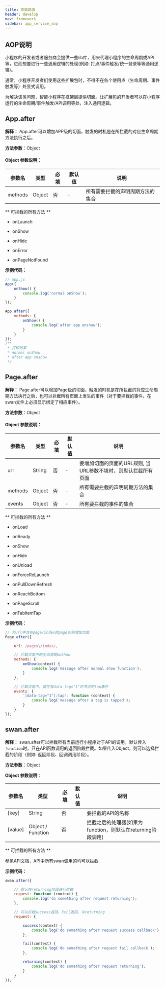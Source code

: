 ```yaml
---
title: 页面路由
header: develop
nav: framework
sidebar: app_service_aop
---
```


## AOP说明

小程序的开发者或者服务商会提供一些lib库，用来代理小程序的生命周期或API等，进而想要进行一些通用逻辑的处理(例如: 打点/事件触发/统一登录等等通用逻辑)。

通常，小程序开发者们使用这些扩展包时，不得不在各个使用点（生命周期、事件触发等）处显式调用。

为解决该类问题，智能小程序在框架层提供切面。让扩展包的开发者可以在小程序运行的生命周期/事件触发/API调用等处，注入通用逻辑。

## App.after

**解释：** App.after可以增加APP级的切面，触发的时机是在所拦截的对应生命周期方法执行之后。

**方法参数**：Object

#### **Object 参数说明**：

|参数名 |类型  |必填 | 默认值 |说明|
|---- | ---- | ---- | ----|----|
|methods | Object | 否 |-| 所有需要拦截的声明周期方法的集合 |

** 可拦截的所有方法 **

* onLaunch

* onShow

* onHide

* onError

* onPageNotFound

**示例代码：**

```js
// app.js
App({
    onShow() {
        console.log('normal onShow');
    }
});

App.after({
    methods: {
        onShow() {
            console.log('after app onshow');
        }
    }
});
/**
 * 打印结果
 * normal onShow
 * after app onshow
 */
```

## Page.after

**解释：** Page.after可以增加Page级的切面，触发的时机是在所拦截的对应生命周期方法执行之后，也可以拦截所有页面上发生的事件（对于要拦截的事件，在swan文件上必须显示绑定了相应事件）。

**方法参数**：Object

#### **Object 参数说明**：

|参数名 |类型  |必填 | 默认值 |说明|
|---- | ---- | ---- | ----|----|
|url |String | 否 |-| 要增加切面的页面的URL规则, 当URL参数不填时，则默认拦截所有页面 |
|methods | Object | 否 |-| 所有需要拦截的声明周期方法的集合 |
|events | Object | 否 |-| 所有要拦截的事件的集合 |

** 可拦截的所有方法 **

* onLoad

* onReady

* onShow

* onHide

* onUnload

* onForceReLaunch

* onPullDownRefresh

* onReachBottom

* onPageScroll

* onTabItemTap

**示例代码：**

```js
// 为url中含有page/index的page实例增加切面
Page.after({

    url: /pages\/index/,

    // 拦截页面中的生命周期onShow
    methods: {
        onShow(context) {
            console.log('message after normal show function');
        }
    },

    // 拦截页面中，属性有data-tag="1"的节点的tap事件
    events: {
        '[data-tag="1"]:tap': function (context) {
            console.log('message after a tag is tapped');
        }
    }
});
```

## swan.after

**解释：** swan.after可以拦截所有当前运行小程序对于API的调用，默认传入`function`时，只在API函数调用的返回阶段拦截。如果传入Object，则可以选择拦截的阶段（例如: 返回阶段、回调调用阶段）。

**方法参数**：Object

 **Object 参数说明**：

|参数名 |类型  |必填 | 默认值 |说明|
|---- | ---- | ---- | ----|----|
|[key] | String |否 ||要拦截的API的名称 |
|[value] | Object / Function |否 ||拦截之后的处理器(如果为function，则默认在returning阶段调用) |

** 可拦截的所有方法 **

参见API文档，API中所有swan调用的均可以拦截

**示例代码：**

```js
swan.after({

    // 默认在returning阶段进行拦截
    request: function (context) {
        console.log('do something after request returning');
    },

    // 可以拦截success返回，fail返回，与returning
    request: {

        success(context) {
            console.log('do something after request success callback');
        },

        fail(context) {
            console.log('do something after request fail callback');
        },

        returning(context) {
            console.log('do something after request returning');
        }
    }
});
```

